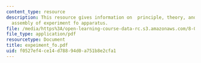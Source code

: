 ```yaml
---
content_type: resource
description: This resource gives information on  principle, theory, and step-by-step
  assembly of experiment fo apparatus.
file: /media/https%3A/open-learning-course-data-rc.s3.amazonaws.com/8-01x-physics-i-classical-mechanics-with-an-experimental-focus-fall-2002/f0527ef4ce14d78894d0a751b8e2cfa1_expeiment_fo.pdf
file_type: application/pdf
resourcetype: Document
title: expeiment_fo.pdf
uid: f0527ef4-ce14-d788-94d0-a751b8e2cfa1
---
```

